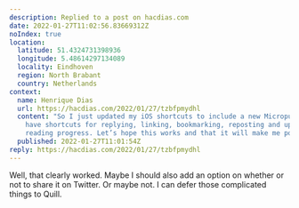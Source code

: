 ```yaml
---
description: Replied to a post on hacdias.com
date: 2022-01-27T11:02:56.83669312Z
noIndex: true
location:
  latitude: 51.4324731398936
  longitude: 5.48614297134089
  locality: Eindhoven
  region: North Brabant
  country: Netherlands
context:
  name: Henrique Dias
  url: https://hacdias.com/2022/01/27/tzbfpmydhl
  content: "So I just updated my iOS shortcuts to include a new Micropub post. I now
    have shortcuts for replying, linking, bookmarking, reposting and updating a book
    reading progress. Let’s hope this works and that it will make me post more \U0001F914"
  published: 2022-01-27T11:01:54Z
reply: https://hacdias.com/2022/01/27/tzbfpmydhl
---
```


Well, that clearly worked. Maybe I should also add an option on whether or not to share it on Twitter. Or maybe not. I can defer those complicated things to Quill.
